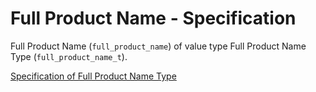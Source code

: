 # Full Product Name - Specification

Full Product Name (`full_product_name`) of value type Full Product Name Type (`full_product_name_t`).

[Specification of Full Product Name Type](types/full_product_name-spec.en.md)
